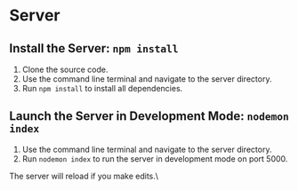 # Server

## Install the Server: `npm install`

1. Clone the source code.
2. Use the command line terminal and navigate to the server directory.
3. Run `npm install` to install all dependencies.

## Launch the Server in Development Mode: `nodemon index`

1. Use the command line terminal and navigate to the server directory.
2. Run `nodemon index` to run the server in development mode on port 5000.

The server will reload if you make edits.\